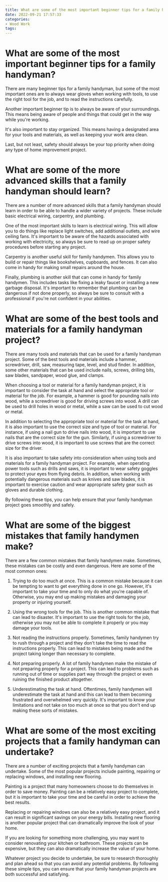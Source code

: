 ```yaml
---
title: What are some of the most important beginner tips for a family handyman
date: 2022-09-21 17:57:33
categories:
- Wood Work
tags:
---
```



#  What are some of the most important beginner tips for a family handyman?

There are many beginner tips for a family handyman, but some of the most important ones are to always wear gloves when working with tools, to use the right tool for the job, and to read the instructions carefully.

Another important beginner tip is to always be aware of your surroundings. This means being aware of people and things that could get in the way while you're working.

It's also important to stay organized. This means having a designated area for your tools and materials, as well as keeping your work area clean.

Last, but not least, safety should always be your top priority when doing any type of home improvement project.

#  What are some of the more advanced skills that a family handyman should learn?

There are a number of more advanced skills that a family handyman should learn in order to be able to handle a wider variety of projects. These include basic electrical wiring, carpentry, and plumbing.

One of the most important skills to learn is electrical wiring. This will allow you to do things like replace light switches, add additional outlets, and wire ceiling fans. It's important to be aware of the hazards associated with working with electricity, so always be sure to read up on proper safety procedures before starting any project.

Carpentry is another useful skill for family handymen. This allows you to build or repair things like bookshelves, cupboards, and fences. It can also come in handy for making small repairs around the house.

Finally, plumbing is another skill that can come in handy for family handymen. This includes tasks like fixing a leaky faucet or installing a new garbage disposal. It's important to remember that plumbing can be dangerous if not done properly, so always be sure to consult with a professional if you're not confident in your abilities.

#  What are some of the best tools and materials for a family handyman project?

There are many tools and materials that can be used for a family handyman project. Some of the best tools and materials include a hammer, screwdriver, drill, saw, measuring tape, level, and stud finder. In addition, some other materials that can be used include nails, screws, drilling bits, saw blades, sandpaper, wood glue, and clamps. 

When choosing a tool or material for a family handyman project, it is important to consider the task at hand and select the appropriate tool or material for the job. For example, a hammer is good for pounding nails into wood, while a screwdriver is good for driving screws into wood. A drill can be used to drill holes in wood or metal, while a saw can be used to cut wood or metal. 

In addition to selecting the appropriate tool or material for the task at hand, it is also important to use the correct size and type of tool or material. For instance, if using a nail gun to drive nails into wood, it is important to use nails that are the correct size for the gun. Similarly, if using a screwdriver to drive screws into wood, it is important to use screws that are the correct size for the driver. 

It is also important to take safety into consideration when using tools and materials for a family handyman project. For example, when operating power tools such as drills and saws, it is important to wear safety goggles to protect your eyes from flying debris. In addition, when working with potentially dangerous materials such as knives and saw blades, it is important to exercise caution and wear appropriate safety gear such as gloves and durable clothing. 

By following these tips, you can help ensure that your family handyman project goes smoothly and safely.

#  What are some of the biggest mistakes that family handymen make?

There are a few common mistakes that family handymen make. Sometimes, these mistakes can be costly and even dangerous. Here are some of the most common ones:

1. Trying to do too much at once. This is a common mistake because it can be tempting to want to get everything done in one go. However, it's important to take your time and to only do what you're capable of. Otherwise, you may end up making mistakes and damaging your property or injuring yourself.

2. Using the wrong tools for the job. This is another common mistake that can lead to disaster. It's important to use the right tools for the job, otherwise you may not be able to complete it properly or you may damage your tools.

3. Not reading the instructions properly. Sometimes, family handymen try to rush through a project and they don't take the time to read the instructions properly. This can lead to mistakes being made and the project taking longer than necessary to complete.

4. Not preparing properly. A lot of family handymen make the mistake of not preparing properly for a project. This can lead to problems such as running out of time or supplies part way through the project or even ruining the finished product altogether.

5. Underestimating the task at hand. Oftentimes, family handymen will underestimate the task at hand and this can lead to them becoming frustrated and overwhelmed very quickly. It's important to know your limitations and not take on too much at once so that you don't end up making these sorts of mistakes.

#  What are some of the most exciting projects that a family handyman can undertake?

There are a number of exciting projects that a family handyman can undertake. Some of the most popular projects include painting, repairing or replacing windows, and installing new flooring.

Painting is a project that many homeowners choose to do themselves in order to save money. Painting can be a relatively easy project to complete, but it is important to take your time and be careful in order to achieve the best results.

Replacing or repairing windows can also be a relatively easy project, and it can result in significant savings on your energy bills. Installing new flooring is another popular project that can dramatically improve the look of your home.

If you are looking for something more challenging, you may want to consider renovating your kitchen or bathroom. These projects can be expensive, but they can also dramatically increase the value of your home.

Whatever project you decide to undertake, be sure to research thoroughly and plan ahead so that you can avoid any potential problems. By following these simple tips, you can ensure that your family handyman projects are both successful and satisfying.